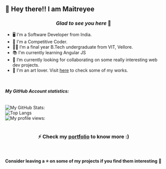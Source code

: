## :wave: Hey there!! I am Maitreyee 

### <p align="center">  *Glad to see you here* :yellow_heart:  </p>
* :desktop_computer:	I'm a Software Developer from India.
* :rocket: I'm a Competitive Coder.
* :woman_student: I’m a final year B.Tech undergraduate from VIT, Vellore.
* :books: I'm currently learning Angular JS
* :telescope: I’m currently looking for collaborating on some really interesting web dev projects.
* :art: I'm an art lover. Visit [here](https://www.instagram.com/arts_shack/) to check some of my works. 

<br/>

#### *My GitHub Account statistics:* <br/> <br/>
![My GitHub Stats: ](https://github-readme-stats.vercel.app/api?username=maitreyeepaliwal&hide=contribs,prs,issues&show_icons=true&theme=radical) <br/>
![Top Langs](https://github-readme-stats.vercel.app/api/top-langs/?username=anuraghazra) <br/>
![My profile views:](https://komarev.com/ghpvc/?username=maitreyeepaliwal&color=blueviolet) <br/><br/>
### <p align="center">  ⚡ Check my [portfolio](https://maitreyeepaliwal.github.io/MaitreyeePaliwal/) to know more :) <br/> </p> <br/>
**Consider leaving a ⭐ on some of my projects if you find them interesting** :dart:
